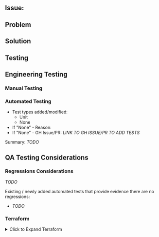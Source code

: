 ## Issue: <!-- link the issue or issues this PR resolves here -->
<!-- If your PR depends on changes from another pr link them here and describe why they are needed on your solution section. -->

## Problem
<!-- Describe the root cause of the issue you are resolving. This may include what behavior is observed and why it is not desirable. If this is a new feature describe why we need this feature and how it will be used. -->

## Solution
<!-- Describe what you changed to fix the issue. Relate your changes back to the original issue / feature and explain why this addresses the issue. -->

## Testing
<!-- Note: Confirm if the repro steps in the GitHub issue are valid, if not, please update the issue with accurate repro steps. -->

## Engineering Testing
### Manual Testing
<!-- Describe what manual testing you did (if no testing was done, explain why). -->

### Automated Testing
<!-- Ensure there are unit/integration/validation tests added (if possible); describe what cases they cover and do not cover. Remove inapplicable bullet points -->
* Test types added/modified:
    * Unit
    * None
* If "None" - Reason:
  <!-- 
  Non-exhaustive list of reasons:
    - Lack of the framework capable of testing this fix/change
    - Tight deadlines / critical priority to get fix/change in - !ensure GH issue is logged to add tests!
    - No application logic is modified by this change, e.g. refactoring/cosmetic/non-code/test change
    - Tests implemented in another PR elsewhere - !ensure GH PR link is added!
    - Other (explain)
  Note: Outside of the exceptions above, the "existing tests cover the changes" is very unlikely to be an acceptable reason as the existing tests generally don't cover the logic changes implemented by this PR 
  -->
* If "None" - GH Issue/PR: _LINK TO GH ISSUE/PR TO ADD TESTS_

Summary: _TODO_

## QA Testing Considerations
<!-- Highlight areas or (additional) cases that QA should test w.r.t a fresh install as well as the upgrade scenarios -->

### Regressions Considerations
<!-- Dedicated section to specifically call out any areas that with higher chance of regressions caused by this change, include estimation of probability of regressions -->
_TODO_

Existing / newly added automated tests that provide evidence there are no regressions:
* _TODO_

### Terraform

<details>
<summary>Click to Expand Terraform</summary>

<!-- Paste terraform here, link terraform repo, or upload terraform as attachment. Make sure to sanitize sensitive data -->

</details>